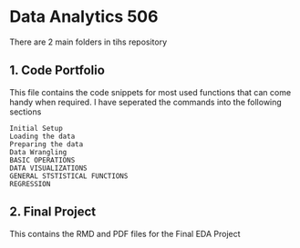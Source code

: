 # Data Analytics 506
There are 2 main folders in tihs repository
## 1. Code Portfolio 
This file contains the code snippets for most used functions that can come handy when required.
  I have seperated the commands into the following sections
  
    Initial Setup
    Loading the data
    Preparing the data
    Data Wrangling
    BASIC OPERATIONS
    DATA VISUALIZATIONS
    GENERAL STSTISTICAL FUNCTIONS
    REGRESSION
    
## 2. Final Project
This contains the RMD and PDF files for the Final EDA Project
